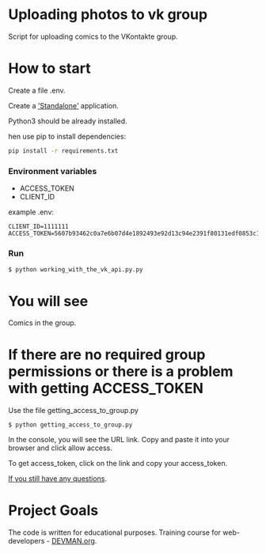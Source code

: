 # Uploading photos to vk group

Script for uploading comics to the VKontakte group.
 
# How to start

Create a file .env.

Create a ['Standalone'](https://vk.com/editapp?act=create) application.

Python3 should be already installed.

hen use pip to install dependencies:

```bash
pip install -r requirements.txt
```

### Environment variables

- ACCESS_TOKEN
- CLIENT_ID

example .env:

```
CLIENT_ID=1111111
ACCESS_TOKEN=5607b93462c0a7e6b07d4e1892493e92d13c94e2391f80131edf0853c1e05b29e968rb2w265589cftu9
```

### Run

```
$ python working_with_the_vk_api.py.py
```

# You will see

Comics in the group.

# If there are no required group permissions or there is a problem with getting ACCESS_TOKEN

Use the file getting_access_to_group.py

```
$ python getting_access_to_group.py
```

In the console, you will see the URL link. Copy and paste it into your browser and click allow access.

To get access_token, click on the link and copy your access_token.

[If you still have any questions](https://devman.org/qna/63/kak-poluchit-token-polzovatelja-dlja-vkontakte/).


# Project Goals

The code is written for educational purposes. Training course for web-developers - [DEVMAN.org](https://devman.org).
